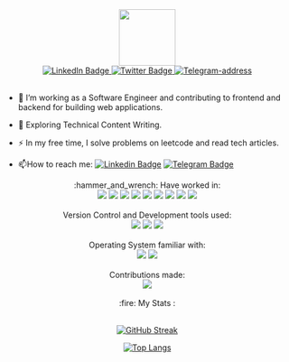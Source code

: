 <div id="header" align="center">
  <img src="https://media.giphy.com/media/M9gbBd9nbDrOTu1Mqx/giphy.gif" width="100"/>
</div>
<div id="badges" align="center">
  <a href="https://www.linkedin.com/in/deepak-kumar-2a107a85">
    <img src="https://img.shields.io/badge/LinkedIn-blue?style=for-the-badge&logo=linkedin&logoColor=white" alt="LinkedIn Badge"/>
  </a>
  <a href="https://twitter.com/dechinside">
    <img src="https://img.shields.io/badge/Twitter-blue?style=for-the-badge&logo=twitter&logoColor=white" alt="Twitter Badge"/>
  </a>
  <a href="https://t.me/viageralt">
    <img src="https://img.shields.io/badge/telegram-blue?style=for-the-badge&logo=telegram&logoColor=white" alt="Telegram-address"/>
  </a>
</div>
<br/>

- :telescope: I’m working as a Software Engineer and contributing to frontend and backend for building web applications.

- :seedling: Exploring Technical Content Writing.

- :zap: In my free time, I solve problems on leetcode and read tech articles.

- :mailbox:How to reach me: [![Linkedin Badge](https://img.shields.io/badge/-LinkdIn-blue?style=flat&logo=Linkedin&logoColor=white)](https://www.linkedin.com/in/deepak-kumar-2a107a85)
[![Telegram Badge](https://img.shields.io/badge/-Telegram-blue?style=flat&logo=Telegram&logoColor=white)](https://t.me/viageralt)

<!---
duke3o5/duke3o5 is a ✨ special ✨ repository because its `README.md` (this file) appears on your GitHub profile.
You can click the Preview link to take a look at your changes.
--->


<div align="center">
:hammer_and_wrench: Have worked in:
<br/>
<img src="https://img.shields.io/badge/HTML-E34F26?logo=HTML5&logoColor=white&style=flat" />
<img src="https://img.shields.io/badge/CSS3-1572B6?logo=CSS3&logoColor=white&style=flat" />
<img src="https://img.shields.io/badge/JavaScript-F7DF1E?logo=JavaScript&logoColor=white&style=flat" />
<img src="https://img.shields.io/badge/React.JS-61DAFB?logo=React&logoColor=white&style=flat" />
<img src="https://img.shields.io/badge/C-A8B9CC?logo=C&logoColor=white&style=flat" />
<img src="https://img.shields.io/badge/Netlify-00C7B7?logo=Netlify&logoColor=white&style=plastic" />
<img src="https://img.shields.io/badge/npm-CB3837?logo=npm&logoColor=white&style=flat" />
<img src="https://img.shields.io/badge/WordPress-21759B?logo=WordPress&logoColor=white&style=flat" />

<img src="https://img.shields.io/badge/Adobe Photoshop-31A8FF?logo=Adobe Photoshop&logoColor=white&style=flat" />

<div/>
<br/>


<div align="center">
Version Control and Development tools used:
<br/>
<img src="https://img.shields.io/badge/Subline Text-FF9800?logo=Sublime Text&logoColor=white&style=flat" />
<img src="https://img.shields.io/badge/GitHub-181717?logo=GitHub&logoColor=white&style=flat" />
<img src="https://img.shields.io/badge/Visual Studio Code-007ACC?logo=Visual Studio Code&logoColor=white&style=flat" />
<div/>
<br/>
<div align="center">
Operating System familiar with:
<br/>
<img src="https://img.shields.io/badge/Windows-0078D6?logo=Windows&logoColor=white&style=flat" />
<img src="https://img.shields.io/badge/Linux-FCC624?logo=Linux&logoColor=white&style=flat" />
<div/>
  <br/>
  
  <div align="center">
Contributions made:
<br/>
<img src="https://github-readme-stats.vercel.app/api?username=duke3o5&count_private=true&theme=radical&show_icons=true" />
<div/>
<br/>

<div align="center">
:fire: My Stats :
<br/>


<br/>



[![GitHub Streak](http://github-readme-streak-stats.herokuapp.com?user=duke3o5)](https://git.io/streak-stats)
<div/>



[![Top Langs](https://github-readme-stats.vercel.app/api/top-langs/?username=duke3o5)](https://github.com/anuraghazra/github-readme-stats)

<div align="center">
<img src="https://komarev.com/ghpvc/?username=your-github-duke3o5&style=flat-square&color=blue" alt=""/>
</div>
